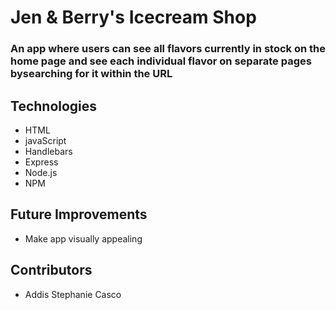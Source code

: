 # Jen & Berry's Icecream Shop
### An app where users can see all flavors currently in stock on the home page and see each individual flavor on separate pages bysearching for it within the URL

## Technologies 
* HTML
* javaScript
* Handlebars
* Express
* Node.js
* NPM

## Future Improvements 
* Make app visually appealing

## Contributors 
* Addis Stephanie Casco